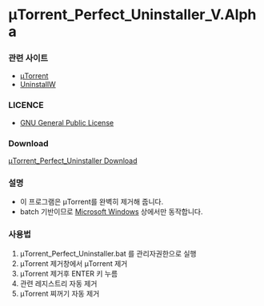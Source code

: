 # μTorrent_Perfect_Uninstaller_V.Alpha

### 관련 사이트

* [μTorrent](https://www.utorrent.com)
* [UninstallW](http://www.installmate.com/support/uninstall.htm)

### LICENCE

* [GNU General Public License](https://www.gnu.org/licenses/licenses.html)

### Download

[μTorrent_Perfect_Uninstaller Download](https://github.com/NewPremium/uTorrent_Perfect_Uninstaller_V.Alpha/archive/master.zip)

### 설명

* 이 프로그램은 μTorrent를 완벽히 제거해 줍니다.
* batch 기반이므로 [Microsoft Windows](https://www.microsoft.com/) 상에서만 동작합니다.

### 사용법

1. μTorrent_Perfect_Uninstaller.bat 를 관리자권한으로 실행
2. μTorrent 제거창에서 μTorrent 제거
3. μTorrent 제거후 ENTER 키 누름
4. 관련 레지스트리 자동 제거
5. μTorrent 찌꺼기 자동 제거
